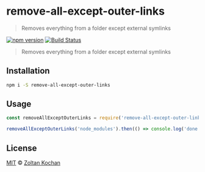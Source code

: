 # remove-all-except-outer-links

> Removes everything from a folder except external symlinks

<!--@shields('npm', 'travis')-->
[![npm version](https://img.shields.io/npm/v/remove-all-except-outer-links.svg)](https://www.npmjs.com/package/remove-all-except-outer-links) [![Build Status](https://img.shields.io/travis/pnpm/remove-all-except-outer-links/master.svg)](https://travis-ci.org/pnpm/remove-all-except-outer-links)
<!--/@-->

> Removes everything from a folder except external symlinks

## Installation

```sh
npm i -S remove-all-except-outer-links
```

## Usage

```js
const removeAllExceptOuterLinks = require('remove-all-except-outer-links')

removeAllExceptOuterLinks('node_modules').then(() => console.log('done'))
```

## License

[MIT](./LICENSE) © [Zoltan Kochan](https://www.kochan.io)
